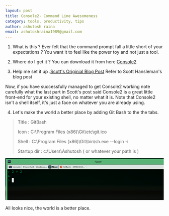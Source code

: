 ```yaml
---
layout: post
title: Console2- Command Line Awesomeness
category: tools, productivity, tips
author: ashutosh raina
email: ashutoshraina1989@gmail.com
---
```


1. What is this ?
Ever felt that the command prompt fall a little short of your expectations ? You want it to feel like the power toy and not just a tool. 

2. Where do I get it ?
You can download it from here [Console2](http://sourceforge.net/projects/console/ "Console2")

3. Help me set it up .[Scott's Originial Blog Post](http://www.hanselman.com/blog/Console2ABetterWindowsCommandPrompt.aspx "Scott's Blog Post")
Refer to Scott Hansleman's blog post 

Now, if you have successfully managed to get Console2 working note carefully what the last part in Scott's post said 
Console2 is a great little front-end for your existing shell, no matter what it is. Note that Console2 isn't a shell itself, it's just a face on whatever you are already using.

4. Let's make the world a better place by adding Git Bash to the the tabs.
    
    
> Title : GitBash
> 
> Icon : C:\Program Files (x86)\Git\etc\git.ico
> 
> Shell : C:\Program Files (x86)\Git\bin\sh.exe --login -i
> 
> Startup dir : c:\Users\Ashutosh ( or whatever your path is )



![Console2](/stylesheets/images/posts/console2.png)

All looks nice, the world is a better place.